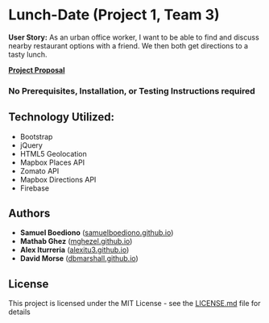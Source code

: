# Lunch-Date (Project 1, Team 3)

**User Story:** As an urban office worker, I want to be able to find and discuss nearby restaurant options with a friend.  We then both get directions to a tasty lunch. 

**[Project Proposal](https://docs.google.com/document/d/1PQPgRwO9DvEastm3IRZoy6MZkn9RRP-yyEdNMpsNK18/)**

### No Prerequisites, Installation, or Testing Instructions required

## Technology Utilized:

* Bootstrap
* jQuery
* HTML5 Geolocation
* Mapbox Places API 
* Zomato API
* Mapbox Directions API
* Firebase

## Authors

* **Samuel Boediono** ([samuelboediono.github.io](https://samuelboediono.github.io))
* **Mathab Ghez** ([mghezel.github.io](https://github.com/mghezel))
* **Alex Iturreria** ([alexitu3.github.io](https://alexitu3.github.io))
* **David Morse** ([dbmarshall.github.io](https://dbmarshall.github.io))

## License

This project is licensed under the MIT License - see the [LICENSE.md](LICENSE.md) file for details

